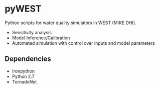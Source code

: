 # pyWEST
Python scripts for water quality simulators in WEST (MIKE DHI). 

- Sensitivity analysis
- Model Inference/Calibration
- Automated simulation with control over inputs and model parameters

## Dependencies 
- Ironpython
- Python 2.7
- TornadoNet
